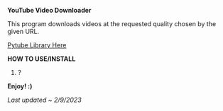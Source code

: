 **YouTube Video Downloader**

This program downloads videos at the requested quality chosen by the given URL.

[Pytube Library Here](https://pytube.io/en/latest/)

**HOW TO USE/INSTALL**
1. ?

**Enjoy! :)**

*Last updated ~ 2/9/2023*